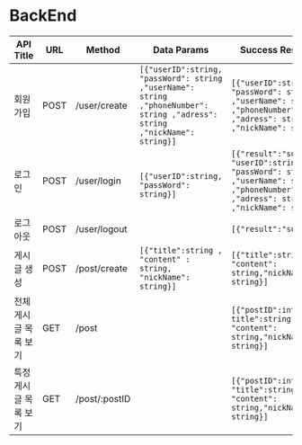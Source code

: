 # BackEnd


|API Title|URL|Method|Data Params|Success Response|Error Response|
|------|---|---|---|---|---|
|회원가입|POST|/user/create|```[{"userID":string, "passWord": string ,"userName": string ,"phoneNumber": string ,"adress": string ,"nickName": string}] ```|``` [{"userID":string, "passWord": string ,"userName": string ,"phoneNumber": string ,"adress": string ,"nickName": string}] ```|```[{"result":"fail"}] ```|
|로그인|POST|/user/login|``` [{"userID":string, "passWord": string}]```|```[{"result":"success", "userID":string, "passWord": string ,"userName": string ,"phoneNumber": string ,"adress": string ,"nickName": string}] ```|``` [{"result":"fail"}] ```|
|로그아웃|POST|/user/logout||```[{"result":"success"}] ```||
|게시글 생성|POST|/post/create|```[{"title":string , "content" : string, "nickName": string}] ```|``` [{"title":string, "content": string,"nickName": string}] ```|``` [{"result":"fail"}] ```|
|전체 게시글 목록 보기|GET|/post||``` [{"postID":int", title":string, "content": string,"nickName": string}] ```|```[{"result":"fail"}] ```|
|특정 게시글 목록 보기|GET|/post/:postID||```[{"postID":int, "title":string, "content": string,"nickName": string}] ```|```[{"result":"fail"}] ```|
